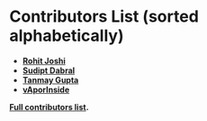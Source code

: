 Contributors List (sorted alphabetically)
=========================================

* **[Rohit Joshi](https://github.com/rohitj782)**
* **[Sudipt Dabral](https://github.com/sudipt1999)**
* **[Tanmay Gupta](https://github.com/Tanmay211)**
* **[vAporInside](https://github.com/vAporInside/)**


**[Full contributors list](https://github.com/sudipt1999/Getting-Started/graphs/contributors).**
